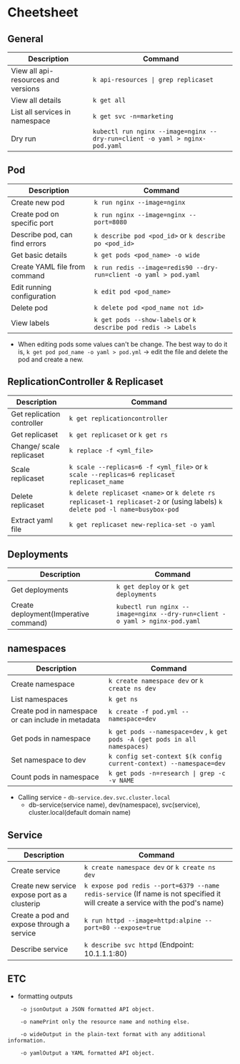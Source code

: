 # Cheetsheet
## General
|Description | Command |
|-----------------------|-----------------|
|View all api-resources and versions    | `k api-resources \| grep replicaset` |
|View all details   | `k get all` |
|List all services in namespace     | `k get svc -n=marketing`    |
|Dry run    | `kubectl run nginx --image=nginx --dry-run=client -o yaml > nginx-pod.yaml` |

## Pod
|Description | Command |
|-----------------------|-----------------|
|Create new pod     | `k run nginx --image=nginx` |
|Create pod on specific port    | `k run nginx --image=nginx --port=8080`   |
|Describe pod, can find errors       |`k describe pod <pod_id>` or `k describe po <pod_id>`    |
|Get basic details   | `k get pods <pod_name> -o wide`     |
|Create YAML file from command      | `k run redis --image=redis90 --dry-run=client -o yaml > pod.yaml`    |
|Edit running configuration         | `k edit pod <pod_name>` |
|Delete pod         | `k delete pod <pod_name not id>`  |
|View labels        | `k get pods --show-labels` or `k describe pod redis -> Labels`   |
- When editing pods some values can't be change. The best way to do it is,
`k get pod pod_name -o yaml > pod.yml` -> edit the file and delete the pod and create a new.

## ReplicationController & Replicaset
|Description | Command |
|-----------------------|-----------------|
|Get replication controller     | `k get replicationcontroller` |
|Get replicaset     | `k get replicaset` or `k get rs`  |
|Change/ scale replicaset   | `k replace -f <yml_file>` |
|Scale replicaset           | `k scale --replicas=6 -f <yml_file>` or `k scale --replicas=6 replicaset replicaset_name` |
|Delete replicaset          | `k delete replicaset <name>` or `k delete rs replicaset-1 replicaset-2` or (using labels) `k delete pod -l name=busybox-pod` |
|Extract yaml file          | `k get replicaset new-replica-set -o yaml`    |

## Deployments
|Description | Command |
|-----------------------|-----------------|
|Get deployments     | `k get deploy` or `k get deployments` |
|Create deployment(Imperative command)  | `kubectl run nginx --image=nginx --dry-run=client -o yaml > nginx-pod.yaml` |

## namespaces
|Description | Command |
|-----------------------|-----------------|
|Create namespace   | `k create namespace dev` or `k create ns dev` |
|List namespaces    | `k get ns`    |
|Create pod in namespace or can include in metadata     | `k create -f pod.yml --namespace=dev` |
|Get pods in namespace  | `k get pods --namespace=dev` , `k get pods -A (get pods in all namespaces)`  |
|Set namespace to dev   | `k config set-context $(k config current-context) --namespace=dev`    |
|Count pods in namespace    | `k get pods -n=research \| grep -c -v NAME` |

- Calling service - `db-service.dev.svc.cluster.local`
    - db-service(service name), dev(namespace), svc(service), cluster.local(default domain name)

## Service
|Description | Command |
|-----------------------|-----------------|
|Create service   | `k create namespace dev` or `k create ns dev` |
|Create new service expose port as a clusterip  | `k expose pod redis --port=6379 --name redis-service` (If name is not specified it will create a service with the pod's name)|
|Create a pod and expose through a service  | `k run httpd --image=httpd:alpine --port=80 --expose=true`    |
|Describe service   | `k describe svc httpd` (Endpoint: 10.1.1.1:80)    |

## ETC
- formatting outputs
```
    -o jsonOutput a JSON formatted API object.

    -o namePrint only the resource name and nothing else.

    -o wideOutput in the plain-text format with any additional information.

    -o yamlOutput a YAML formatted API object.
```
